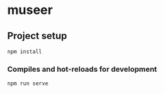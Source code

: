 # museer

## Project setup
```
npm install
```

### Compiles and hot-reloads for development
```
npm run serve
```
